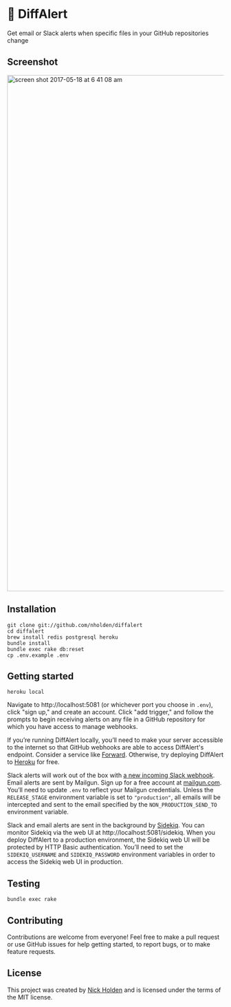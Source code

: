 # 🚨  DiffAlert

Get email or Slack alerts when specific files in your GitHub repositories change

## Screenshot

<img width="1200" alt="screen shot 2017-05-18 at 6 41 08 am" src="https://cloud.githubusercontent.com/assets/7942714/26205264/1292ed12-3b96-11e7-9b6c-4657511ca06e.png">

## Installation

```
git clone git://github.com/nholden/diffalert
cd diffalert
brew install redis postgresql heroku
bundle install
bundle exec rake db:reset
cp .env.example .env
```

## Getting started

```
heroku local
```

Navigate to http://localhost:5081 (or whichever port you choose in `.env`), click "sign up," and create an account. Click "add trigger," and follow the prompts to begin receiving alerts on any file in a GitHub repository for which you have access to manage webhooks.

If you’re running DiffAlert locally, you’ll need to make your server accessible to the internet so that GitHub webhooks are able to access DiffAlert's endpoint. Consider a service like [Forward](https://forwardhq.com/). Otherwise, try deploying DiffAlert to [Heroku](https://www.heroku.com/) for free.

Slack alerts will work out of the box with [a new incoming Slack webhook](https://my.slack.com/services/new/incoming-webhook/). Email alerts are sent by Mailgun. Sign up for a free account at [mailgun.com](http://www.mailgun.com). You’ll need to update `.env` to reflect your Mailgun credentials. Unless the `RELEASE_STAGE` environment variable is set to `"production"`, all emails will be intercepted and sent to the email specified by the `NON_PRODUCTION_SEND_TO` environment variable.

Slack and email alerts are sent in the background by [Sidekiq](https://github.com/mperham/sidekiq). You can monitor Sidekiq via the web UI at http://localhost:5081/sidekiq. When you deploy DiffAlert to a production environment, the Sidekiq web UI will be protected by HTTP Basic authentication. You’ll need to set the `SIDEKIQ_USERNAME` and `SIDEKIQ_PASSWORD` environment variables in order to access the Sidekiq web UI in production.

## Testing

```
bundle exec rake
```

## Contributing

Contributions are welcome from everyone! Feel free to make a pull request or use GitHub issues for help getting started, to report bugs, or to make feature requests.

## License

This project was created by [Nick Holden](http://www.nickholden.io) and is licensed under the terms of the MIT license.
